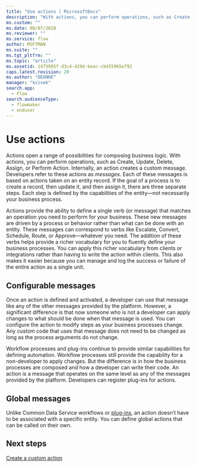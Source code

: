 ```yaml
---
title: "Use actions | MicrosoftDocs"
description: "With actions, you can perform operations, such as Create, Update, Delete, Assign, or Perform Action. Internally, an action creates a custom message."
ms.custom: ""
ms.date: 08/07/2018
ms.reviewer: ""
ms.service: flow
author: MSFTMAN
ms.suite: ""
ms.tgt_pltfrm: ""
ms.topic: "article"
ms.assetid: 1475985f-d3c4-429d-beac-cb455965e792
caps.latest.revision: 20
ms.author: "DEONHE"
manager: "kvivek"
search.app: 
  - Flow
search.audienceType: 
  - flowmaker
  - enduser
---
```

# Use actions


Actions open a range of possibilities for composing business logic. With actions, you can perform operations, such as Create, Update, Delete, Assign, or Perform Action. Internally, an action creates a custom message. Developers refer to these actions as *messages*. Each of these messages is based on actions taken on an entity record. If the goal of a process is to create a record, then update it, and then assign it, there are three separate steps. Each step is defined by the capabilities of the entity—not necessarily your business process.  
  
Actions provide the ability to define a single verb (or message) that matches an operation you need to perform for your business. These new messages are driven by a process or behavior rather than what can be done with an entity. These messages can correspond to verbs like Escalate, Convert, Schedule, Route, or Approve—whatever you need. The addition of these verbs helps provide a richer vocabulary for you to fluently define your business processes. You can apply this richer vocabulary from clients or integrations rather than having to write the action within clients. This also makes it easier because you can manage and log the success or failure of the entire action as a single unit.  
  
<a name="BKMK_ConfigurableMessages"></a>   
## Configurable messages  
Once an action is defined and activated, a developer can use that message like any of the other messages provided by the platform. However, a significant difference is that now someone who is not a developer can apply changes to what should be done when that message is used. You can configure the action to modify steps as your business processes change. Any custom code that uses that message does not need to be changed as long as the process arguments do not change.  
  
Workflow processes and plug-ins continue to provide similar capabilities for defining automation. Workflow processes still provide the capability for a non-developer to apply changes. But the difference is in how the business processes are composed and how a developer can write their code. An action is a message that operates on the same level as any of the messages provided by the platform. Developers can register plug-ins for actions.  
  
<a name="BKMK_GlobalMessages"></a>   
## Global messages 
 
Unlike Common Data Service workflows or [plug-ins](/powerapps/developer/common-data-service/apply-business-logic-with-code?branch=master#create-a-plug-in), an action doesn’t have to be associated with a specific entity. You can define global actions that can be called on their own.

## Next steps

[Create a custom action](create-actions.md)  
  

